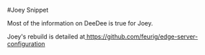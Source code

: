 <!-- Joey, Version: 2, Modified: 2021/01/30, Author: feurig -->
#Joey Snippet

Most of the information on DeeDee is true for Joey.

Joey's rebuild is detailed at[ https://github.com/feurig/edge-server-configuration ](https://github.com/feurig/edge-server-configuration)